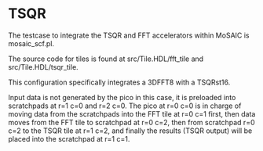 # TSQR 

The testcase to integrate the TSQR and FFT accelerators within MoSAIC is mosaic_scf.pl. 

The source code for tiles is found at src/Tile.HDL/fft_tile and src/Tile.HDL/tsqr_tile.

This configuration specifically integrates a 3DFFT8 with a TSQRst16.

Input data is not generated by the pico in this case, it is preloaded into scratchpads at r=1 c=0 and r=2 c=0. The pico at r=0 c=0 is in charge of moving data from the scratchpads into the FFT tile at r=0 c=1 first, then data moves from the FFT tile to scratchpad at r=0 c=2, then from scratchpad r=0 c=2 to the TSQR tile at r=1 c=2, and finally the results (TSQR output) will be placed into the scratchpad at r=1 c=1.


